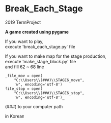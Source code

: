 # Break_Each_Stage  
2019 TermProject  
  
**A game created using pygame**  
  
If you want to play,  
execute 'break_each_stage.py' file  
  
If you want to make map for the stage production,  
execute 'make_stage_block.py' file  
and fill 62 ~ 68 line  
```  
_file_mov = open(
    "C:\\Users\\(###)\\STAGE6_move",
    'w', encoding='utf-8')
file_stop = open(
    "C:\\Users\\(###)\\STAGE6_stop",
    'w', encoding='utf-8')_
```
  
(###) to your computer path  

[Description]: https://blog.naver.com/kke3436/222902723812
in Korean
